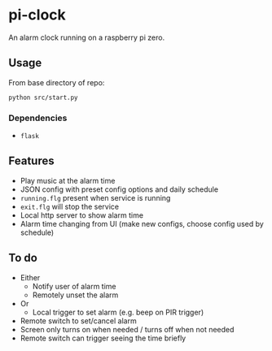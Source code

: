 # pi-clock

An alarm clock running on a raspberry pi zero.

## Usage

From base directory of repo:

`python src/start.py`

### Dependencies

* `flask`

## Features

* Play music at the alarm time
* JSON config with preset config options and daily schedule
* `running.flg` present when service is running
* `exit.flg` will stop the service
* Local http server to show alarm time
* Alarm time changing from UI (make new configs, choose config used by schedule)

## To do

* Either
    * Notify user of alarm time
    * Remotely unset the alarm
* Or
    * Local trigger to set alarm (e.g. beep on PIR trigger)
* Remote switch to set/cancel alarm
* Screen only turns on when needed / turns off when not needed
* Remote switch can trigger seeing the time briefly
